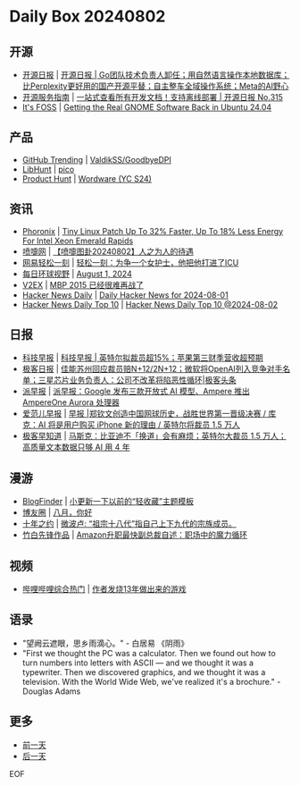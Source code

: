 # Daily Box 20240802

## 开源
- [开源日报](https://www.oschina.net/news/column?columnId=25) | [开源日报 | Go团队技术负责人卸任；用自然语言操作本地数据库；比Perplexity更好用的国产开源平替；自主整车全域操作系统；Meta的AI野心](https://www.oschina.net/news/305086)
- [开源服务指南](https://osguider.com/blog/) | [一站式查看所有开发文档！支持离线部署 | 开源日报 No.315](https://osguider.com/blog/post/daily/daily-315/)
- [It's FOSS](https://itsfoss.com/) | [Getting the Real GNOME Software Back in Ubuntu 24.04](https://itsfoss.com/ubuntu-gnome-software-center/)

## 产品
- [GitHub Trending](https://github.com/trending?since=daily) | [ValdikSS/GoodbyeDPI](https://github.com/ValdikSS/GoodbyeDPI)
- [LibHunt](https://www.libhunt.com/) | [pico](https://www.libhunt.com/r/pico)
- [Product Hunt](https://www.producthunt.com) | [Wordware (YC S24)](https://www.producthunt.com/posts/wordware-yc-s24)

## 资讯
- [Phoronix](https://www.phoronix.com/) | [Tiny Linux Patch Up To 32% Faster, Up To 18% Less Energy For Intel Xeon Emerald Rapids](https://www.phoronix.com/news/One-Line-Linux-Faster-Intel-EMR)
- [喷嚏网](http://www.dapenti.com/blog/blog.asp?subjectid=70&name=xilei) | [【喷嚏图卦20240802】人之为人的待遇](http://www.dapenti.com/blog/more.asp?name=xilei&id=180218)
- [网易轻松一刻](https://m.163.com/touch/exclusive/sub/qsyk) | [轻松一刻：为争一个女护士，他把他打进了ICU](https://m.163.com/news/article/J8KCC0AR000181BR.html)
- [每日环球视野](https://idai.ly/) | [August 1, 2024](http://m.idai.ly/se/a193iG?1722441600)
- [V2EX](https://www.v2ex.com/) | [MBP 2015 已经很难再战了](https://www.v2ex.com/t/1062005)
- [Hacker News Daily](https://www.daemonology.net/hn-daily/) | [Daily Hacker News for 2024-08-01](https://www.daemonology.net/hn-daily/2024-08-01.html)
- [Hacker News Daily Top 10](https://github.com/headllines/hackernews-daily) | [Hacker News Daily Top 10 @2024-08-02](https://github.com/headllines/hackernews-daily/issues/1484)

## 日报
- [科技早报](https://www.jiemian.com/lists/459.html) | [科技早报 | 英特尔拟裁员超15%；苹果第三财季营收超预期](https://www.jiemian.com/article/11504093.html)
- [极客日报](https://blog.csdn.net/csdngeeknews) | [佳能苏州回应裁员赔N+12/2N+12；微软将OpenAI列入竞争对手名单；三星芯片业务负责人：公司不改革将陷恶性循环|极客头条](https://blog.csdn.net/weixin_39786569/article/details/140863549)
- [派早报](https://sspai.com/tag/%E6%B4%BE%E6%97%A9%E6%8A%A5) | [派早报：Google 发布三款开放式 AI 模型、Ampere 推出 AmpereOne Aurora 处理器](https://sspai.com/post/91093)
- [爱范儿早报](https://www.ifanr.com/category/ifanrnews) | [早报 |郑钦文创造中国网球历史，战胜世界第一晋级决赛 / 库克：AI 将是用户购买 iPhone 新的理由 / 英特尔将裁员 1.5 万人](https://www.ifanr.com/1594539)
- [极客早知道](https://www.geekpark.net/column/74) | [马斯克：比亚迪不「换道」会有麻烦；英特尔大裁员 1.5 万人；高质量文本数据只够 AI 用 4 年](https://www.geekpark.net/news/338823)

## 漫游
- [BlogFinder](https://bf.zzxworld.com/) | [小更新一下以前的“轻收藏”主题模板](https://luolt.cn/archives/2874.html?utm_source=blogfinder)
- [博友圈](https://www.boyouquan.com/home) | [八月，你好](https://www.boyouquan.com/go?from=feed&link=https%3A%2F%2Fwww.xiangshitan.com%2Fpost%2F3330.html)
- [十年之约](https://www.foreverblog.cn/feeds.html) | [微波卢: “祖宗十八代”指自己上下九代的宗族成员。](https://www.vbolu.com/work/1455.html)
- [竹白先锋作品](https://www.zhubai.wiki/) | [Amazon升职最快副总裁自述：职场中的魔力循环](https://open.zhubai.wiki/a/l/t/z/pl/ouranswers/2431098520733679616)

## 视频
- [哔哩哔哩综合热门](https://www.bilibili.com/v/popular/all/) | [作者发烧13年做出来的游戏](https://b23.tv/BV13i421a7nT)

## 语录
- "望阙云遮眼，思乡雨滴心。" - 白居易 《阴雨》
- "First we thought the PC was a calculator. Then we found out how to turn numbers into letters with ASCII — and we thought it was a typewriter. Then we discovered graphics, and we thought it was a television. With the World Wide Web, we've realized it's a brochure." - Douglas Adams

## 更多
- [前一天](daily-box-20240801.md)
- [后一天](daily-box-20240803.md)

EOF
